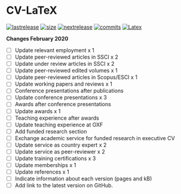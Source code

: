 # CV-LaTeX

[![lastrelease](https://img.shields.io/badge/latest%20release-September%202019-orange.svg)](http://users.ox.ac.uk/~shil5311/files/cv.pdf) [![size](https://img.shields.io/badge/size-116kB-blue.svg)](http://users.ox.ac.uk/~shil5311/files/cv.pdf) [![nextrelease](https://img.shields.io/badge/next%20release-February%202020-red.svg)](https://github.com/bgonzalezbustamante/academic-kickstart/blob/master/changelog.txt) [![commits](https://img.shields.io/badge/commits-29-yellow.svg)](https://github.com/bgonzalezbustamante/CV-LaTeX/blob/master/changes.md) [![Latex](https://img.shields.io/badge/Made%20with-LaTeX-1f425f.svg)](https://www.latex-project.org/)

**Changes February 2020** 
- [ ] Update relevant employment x 1
- [ ] Update peer-reviewed articles in SSCI x 2
- [ ] Update under review articles in SSCI x 2
- [ ] Update peer-reviewed edited volumes x 1
- [ ] Update peer-reviewed articles in Scopus/ESCI x 1
- [ ] Update working papers and reviews x 1
- [ ] Conference presentations after publications
- [ ] Update conference presentations x 3
- [ ] Awards after conference presentations
- [ ] Update awards x 1
- [ ] Teaching experience after awards
- [ ] Update teaching experience at OXF
- [ ] Add funded research section
- [ ] Exchange academic service for funded research in executive CV
- [ ] Update service as country expert x 2
- [ ] Update service as peer-reviewer x 2
- [ ] Update training certifications x 3
- [ ] Update memberships x 1
- [ ] Update references x 1
- [ ] Indicate information about each version (pages and kB)
- [ ] Add link to the latest version on GitHub.
